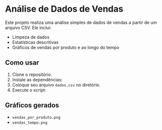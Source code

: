# Análise de Dados de Vendas

Este projeto realiza uma análise simples de dados de vendas a partir de um arquivo CSV. Ele inclui:
- Limpeza de dados
- Estatísticas descritivas
- Gráficos de vendas por produto e ao longo do tempo

## Como usar

1. Clone o repositório.
2. Instale as dependências:
3. Coloque seu arquivo `dados.csv` no diretório.
4. Execute o script:

## Gráficos gerados

- `vendas_por_produto.png`
- `vendas_tempo.png`
